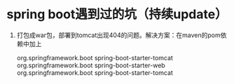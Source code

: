 # spring boot遇到过的坑（持续update） #
1.	打包成war包，部署到tomcat出现404的问题。解决方案：在maven的pom依赖中加上  

    <dependency>
    <groupId>org.springframework.boot</groupId>
    <artifactId>spring-boot-starter-tomcat</artifactId>
    </dependency>

	<dependency>
    	<groupId>org.springframework.boot</groupId>
        <artifactId>spring-boot-starter-web</artifactId>
        <exclusions>
        	<exclusion>
            	<groupId>org.springframework.boot</groupId>
                <artifactId>spring-boot-starter-tomcat</artifactId>
            </exclusion>
        </exclusions>
     </dependency>
